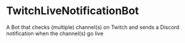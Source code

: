 # TwitchLiveNotificationBot
A Bot that checks (multiple) channel(s) on Twitch and sends a Discord notification when the channel(s) go live 
